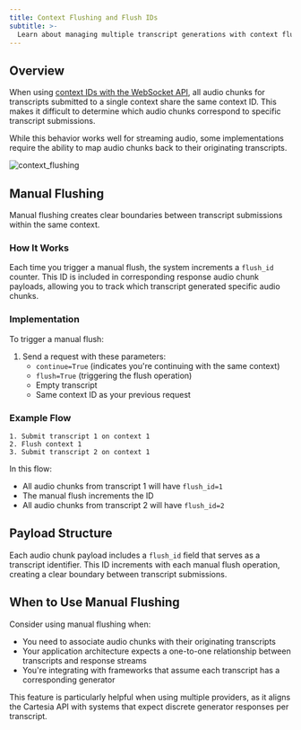 ```yaml
---
title: Context Flushing and Flush IDs
subtitle: >-
  Learn about managing multiple transcript generations with context flushing.
---
```


## Overview

When using [context IDs with the WebSocket API](../api-reference/contexts.mdx), all audio chunks for transcripts submitted to a single context share the same context ID. This makes it difficult to determine which audio chunks correspond to specific transcript submissions.

While this behavior works well for streaming audio, some implementations require the ability to map audio chunks back to their originating transcripts.

<Frame caption="Flushing allows you to convert N transcripts into N generators." background="subtle">
    <img src="/assets/images/api_reference_flushing.png" alt="context_flushing" />
</Frame>

## Manual Flushing

Manual flushing creates clear boundaries between transcript submissions within the same context.

### How It Works

Each time you trigger a manual flush, the system increments a `flush_id` counter. This ID is included in corresponding response audio chunk payloads, allowing you to track which transcript generated specific audio chunks.

### Implementation

To trigger a manual flush:

1. Send a request with these parameters:
   - `continue=True` (indicates you're continuing with the same context)
   - `flush=True` (triggering the flush operation)
   - Empty transcript
   - Same context ID as your previous request

### Example Flow

```
1. Submit transcript 1 on context 1
2. Flush context 1
3. Submit transcript 2 on context 1
```

In this flow:
- All audio chunks from transcript 1 will have `flush_id=1`
- The manual flush increments the ID
- All audio chunks from transcript 2 will have `flush_id=2`

## Payload Structure

Each audio chunk payload includes a `flush_id` field that serves as a transcript identifier. This ID increments with each manual flush operation, creating a clear boundary between transcript submissions.

## When to Use Manual Flushing

Consider using manual flushing when:
- You need to associate audio chunks with their originating transcripts
- Your application architecture expects a one-to-one relationship between transcripts and response streams
- You're integrating with frameworks that assume each transcript has a corresponding generator

This feature is particularly helpful when using multiple providers, as it aligns the Cartesia API with systems that expect discrete generator responses per transcript.

